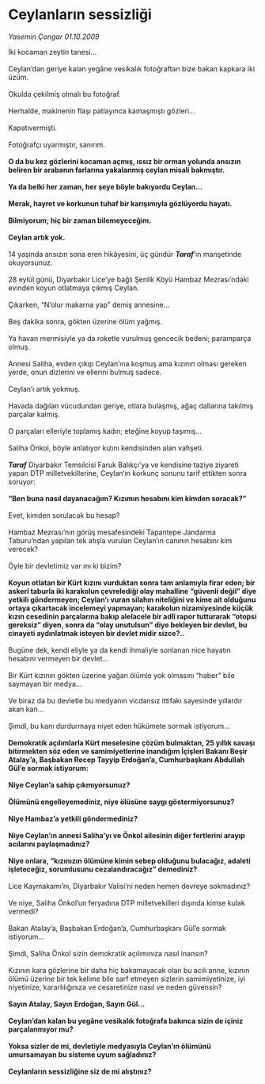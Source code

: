 # Ceylanların sessizliği

*Yasemin Çongar 01.10.2009*

<div class="taraf_structure_2col_1zq">
<div class="margen_n">



 <p>İki kocaman zeytin tanesi... <br/><br/>Ceylan’dan geriye kalan yegâne vesikalık fotoğraftan bize bakan kapkara iki üzüm. <br/><br/>Okulda çekilmiş olmalı bu fotoğraf. <br/><br/>Herhalde, makinenin flaşı patlayınca kamaşmıştı gözleri... <br/><br/>Kapatıvermişti. <br/><br/>Fotoğrafçı uyarmıştır, sanırım. <b><br/><br/>O da bu kez gözlerini kocaman açmış, ıssız bir orman yolunda ansızın beliren bir arabanın farlarına yakalanmış ceylan misali bakmıştır.</b> <b><br/><br/>Ya da belki her zaman, her şeye böyle bakıyordu Ceylan... </b><b><br/><br/>Merak, hayret ve korkunun tuhaf bir karışımıyla gözlüyordu hayatı. </b><b><br/><br/>Bilmiyorum; hiç bir zaman bilemeyeceğim.</b> <b><br/><br/>Ceylan artık yok.</b> <br/><br/>14 yaşında ansızın sona eren hikâyesini, üç gündür <b><i>Taraf</i></b>’ın manşetinde okuyorsunuz. <br/><br/>28 eylül günü, Diyarbakır Lice’ye bağlı Şenlik Köyü Hambaz Mezrası’ndaki evinden koyun otlatmaya çıkmış Ceylan. <br/><br/>Çıkarken, “N’olur makarna yap” demiş annesine... <br/><br/>Beş dakika sonra, gökten üzerine ölüm yağmış. <br/><br/>Ya havan mermisiyle ya da roketle vurulmuş gencecik bedeni; paramparça olmuş. <br/><br/>Annesi Saliha, evden çıkıp Ceylan’ına koşmuş ama kızının olması gereken yerde, onun dizlerini ve ellerini bulmuş sadece. <br/><br/>Ceylan’ı artık yokmuş. <br/><br/>Havada dağılan vücudundan geriye, otlara bulaşmış, ağaç dallarına takılmış parçalar kalmış. <br/><br/>O parçaları elleriyle toplamış kadın; eteğine koyup taşımış... <br/><br/>Saliha Önkol, böyle anlatıyor kızını kendisinden alan vahşeti. <b><i><br/><br/>Taraf</i></b> Diyarbakır Temsilcisi Faruk Balıkçı’ya ve kendisine taziye ziyareti yapan DTP milletvekillerine, Ceylan’ın korkunç sonunu tarif ettikten sonra soruyor: <b><br/><br/>“Ben buna nasıl dayanacağım? Kızımın hesabını kim kimden soracak?”</b> <br/><br/>Evet, kimden sorulacak bu hesap? <br/><br/>Hambaz Mezrası’nın görüş mesafesindeki Tapantepe Jandarma Taburu’ndan yapılan tek atışla vurulan Ceylan’ın canının hesabını kim verecek? <br/><br/>Öyle bir devletimiz var mı ki bizim? <b><br/><br/>Koyun otlatan bir Kürt kızını vurduktan sonra tam anlamıyla firar eden; bir askerî taburla iki karakolun çevrelediği olay mahalline “güvenli değil” diye yetkili göndermeyen; Ceylan’ı vuran silahın niteliğini ve kime ait olduğunu ortaya çıkartacak incelemeyi yapmayan; karakolun nizamiyesinde küçük kızın cesedinin parçalarına bakıp alelacele bir adlî rapor tutturarak “otopsi gereksiz” diyen, sonra da “olay unutulsun” diye bekleyen bir devlet, bu cinayeti aydınlatmak isteyen bir devlet midir sizce?..</b> <br/><br/>Bugüne dek, kendi eliyle ya da kendi ihmaliyle sonlanan nice hayatın hesabını vermeyen bir devlet... <br/><br/>Bir Kürt kızının gökten üzerine yağan ölümle yok olmasını “haber” bile saymayan bir medya... <br/><br/>Ve biraz da bu devletle bu medyanın vicdansız ittifakı sayesinde yıllardır akan kan... <br/><br/>Şimdi, bu kanı durdurmaya niyet eden hükümete sormak istiyorum... <b><br/><br/>Demokratik açılımlarla Kürt meselesine çözüm bulmaktan, 25 yıllık savaşı bitirmekten söz eden ve samimiyetlerine inandığım İçişleri Bakanı Beşir Atalay’a, Başbakan Recep Tayyip Erdoğan’a, Cumhurbaşkanı Abdullah Gül’e sormak istiyorum:</b> <b><br/><br/>Niye Ceylan’a sahip çıkmıyorsunuz?</b> <b><br/><br/>Ölümünü engelleyemediniz, niye ölüsüne saygı göstermiyorsunuz?</b> <b><br/><br/>Niye Hambaz’a yetkili göndermediniz?</b> <b><br/><br/>Niye Ceylan’ın annesi Saliha’yı ve Önkol ailesinin diğer fertlerini arayıp acılarını paylaşmadınız?</b> <b><br/><br/>Niye onlara, “kızınızın ölümüne kimin sebep olduğunu bulacağız, adaleti işleteceğiz, sorumlusunu cezalandıracağız” demediniz?</b> <br/><br/>Lice Kaymakamı’nı, Diyarbakır Valisi’ni neden hemen devreye sokmadınız? <br/><br/>Ve niye, Saliha Önkol’un feryadına DTP milletvekilleri dışında kimse kulak vermedi? <br/><br/>Bakan Atalay’a, Başbakan Erdoğan’a, Cumhurbaşkanı Gül’e sormak istiyorum... <br/><br/>Şimdi, Saliha Önkol sizin demokratik açılımınıza nasıl inansın? <br/><br/>Kızının kara gözlerine bir daha hiç bakamayacak olan bu acılı anne, kızının ölümü üzerine bir tek kelime bile sarf etmeyen sizlerin samimiyetinize, iyi niyetinize, kararlılığınıza ve cesaretinize nasıl ve neden güvensin? <b><br/><br/>Sayın Atalay, Sayın Erdoğan, Sayın Gül...</b> <b><br/><br/>Ceylan’dan kalan bu yegâne vesikalık fotoğrafa bakınca sizin de içiniz parçalanmıyor mu?</b> <b><br/><br/>Yoksa sizler de mi, devletiyle medyasıyla Ceylan’ın ölümünü umursamayan bu sisteme uyum sağladınız?</b> <b><br/><br/>Ceylanların sessizliğine siz de mi alıştınız?</b></p>
<br/>
<br/>
<br/>



<br/>


<div id="taraf_not">
</div>

</div>


</div>
